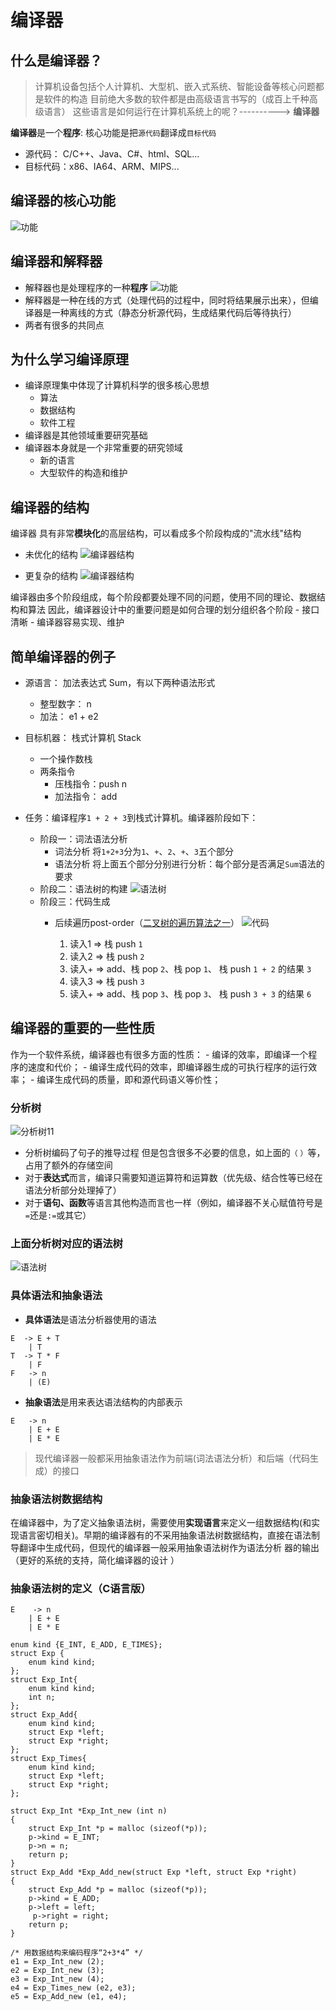 # 编译器

## 什么是编译器？
> 计算机设备包括个人计算机、大型机、嵌入式系统、智能设备等核心问题都是软件的构造
目前绝大多数的软件都是由高级语言书写的（成百上千种高级语言）
这些语言是如何运行在计算机系统上的呢？----------> **编译器**

**编译器**是一个**程序**: 核心功能是把`源代码`翻译成`目标代码`

* 源代码： C/C++、Java、C#、html、SQL...
* 目标代码：x86、IA64、ARM、MIPS...

## 编译器的核心功能
![功能](./img/编译器核心功能.png )

## 编译器和解释器
* 解释器也是处理程序的一种**程序** 
![功能](./img/编译器和解释器.jpg)
* 解释器是一种在线的方式（处理代码的过程中，同时将结果展示出来），但编译器是一种离线的方式（静态分析源代码，生成结果代码后等待执行）
* 两者有很多的共同点

## 为什么学习编译原理
* 编译原理集中体现了计算机科学的很多核心思想
    - 算法
    - 数据结构
    - 软件工程
* 编译器是其他领域重要研究基础
* 编译器本身就是一个非常重要的研究领域
    - 新的语言
    - 大型软件的构造和维护

## 编译器的结构
编译器 具有非常**模块化**的高层结构，可以看成多个阶段构成的"流水线"结构
* 未优化的结构
![编译器结构](./img/编译器结构-2.png)

* 更复杂的结构
![编译器结构](./img/编译器结构-1.png)

编译器由多个阶段组成，每个阶段都要处理不同的问题，使用不同的理论、数据结构和算法
因此，编译器设计中的重要问题是如何合理的划分组织各个阶段
    - 接口清晰
    - 编译器容易实现、维护

## 简单编译器的例子
* 源语言： 加法表达式 Sum，有以下两种语法形式
    - 整型数字： n
    - 加法： e1 + e2
* 目标机器： 栈式计算机 Stack
    - 一个操作数栈
    - 两条指令
        + 压栈指令：push n
        + 加法指令： add

* 任务：编译程序`1 + 2 + 3`到栈式计算机。编译器阶段如下：
    - 阶段一：词法语法分析
        + 词法分析 将`1+2+3`分为`1`、`+`、`2`、`+`、`3`五个部分
        + 语法分析 将上面五个部分分别进行分析：每个部分是否满足`Sum`语法的要求
    - 阶段二：语法树的构建
    ![语法树](./img/语法树.png)
    - 阶段三：代码生成
        + 后续遍历post-order（[二叉树的遍历算法之一](https://www.jianshu.com/p/17548f7e5b1a)）
        ![代码](./img/生成代码.png)
        
            1. 读入1 => 栈 push `1`
            2. 读入2 => 栈 push `2`
            3. 读入+ => add、栈 pop `2`、栈 pop `1`、 栈 push `1 + 2` 的结果 `3`
            4. 读入3 => 栈 push `3`
            5. 读入+ => add、栈 pop `3`、栈 pop `3`、 栈 push `3 + 3` 的结果 `6`
            
## 编译器的重要的一些性质
作为一个软件系统，编译器也有很多方面的性质：
    - 编译的效率，即编译一个程序的速度和代价；
    - 编译生成代码的效率，即编译器生成的可执行程序的运行效率；
    - 编译生成代码的质量，即和源代码语义等价性；

### 分析树
 ![分析树11](./img/分析树11.png)
* 分析树编码了句子的推导过程 但是包含很多不必要的信息，如上面的`（` `）`等，占用了额外的存储空间
* 对于**表达式**而言，编译只需要知道运算符和运算数（优先级、结合性等已经在语法分析部分处理掉了）
* 对于**语句、函数**等语言其他构造而言也一样（例如，编译器不关心赋值符号是`=`还是`:=`或其它）

### 上面分析树对应的语法树
 ![语法树](./img/语法树11.png)

### 具体语法和抽象语法
* **具体语法**是语法分析器使用的语法

```
E  -> E + T
    | T
T  -> T * F
    | F
F   -> n
    | (E)
```

* **抽象语法**是用来表达语法结构的内部表示
```
E   -> n
    | E + E
    | E * E
```

> 现代编译器一般都采用抽象语法作为前端(词法语法分析）和后端（代码生成）的接口

### 抽象语法树数据结构
在编译器中，为了定义抽象语法树，需要使用**实现语言**来定义一组数据结构(和实现语言密切相关)。早期的编译器有的不采用抽象语法树数据结构，直接在语法制导翻译中生成代码，但现代的编译器一般采用抽象语法树作为语法分析
器的输出（更好的系统的支持，简化编译器的设计 ）

### 抽象语法树的定义（C语言版）
```
E    -> n
    | E + E
    | E * E
```

```
enum kind {E_INT, E_ADD, E_TIMES};
struct Exp {
    enum kind kind;
};
struct Exp_Int{
    enum kind kind;
    int n;
};
struct Exp_Add{
    enum kind kind;
    struct Exp *left;
    struct Exp *right;
};
struct Exp_Times{
    enum kind kind;
    struct Exp *left;
    struct Exp *right;
};

struct Exp_Int *Exp_Int_new (int n)
{
    struct Exp_Int *p = malloc (sizeof(*p));
    p->kind = E_INT;
    p->n = n;
    return p;
}
struct Exp_Add *Exp_Add_new(struct Exp *left, struct Exp *right)
{
    struct Exp_Add *p = malloc (sizeof(*p));
    p->kind = E_ADD;
    p->left = left;
     p->right = right;
    return p;
}

```

```
/* 用数据结构来编码程序“2+3*4” */
e1 = Exp_Int_new (2);
e2 = Exp_Int_new (3);
e3 = Exp_Int_new (4);
e4 = Exp_Times_new (e2, e3);
e5 = Exp_Add_new (e1, e4);
```
